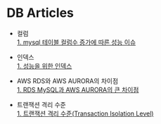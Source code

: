 DB Articles
===
- 컬럼  
[1. mysql 테이블 컬럼수 증가에 따른 성능 이슈](https://dung-beetle.tistory.com/53)   

- 인덱스  
[1. 성능을 위한 인덱스](https://jojoldu.tistory.com/243)  

- AWS RDS와 AWS AURORA의 차이점  
[1. RDS MySQL과 AWS AURORA의 큰 차이점](https://notemusic.tistory.com/69)  

- 트랜잭션 격리 수준  
[1. 트랜잭션 격리 수준(Transaction Isolation Level)](https://dar0m.tistory.com/225)  